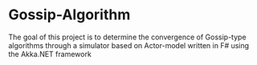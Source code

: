 # Gossip-Algorithm
The goal of this project is to determine the convergence of Gossip-type algorithms through a simulator based on Actor-model written in F# using the Akka.NET framework
